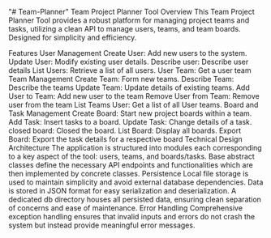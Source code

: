 "# Team-Planner" 
Team Project Planner Tool
Overview
This Team Project Planner Tool provides a robust platform for managing project teams and tasks, utilizing a clean API to manage users, teams, and team boards. Designed for simplicity and efficiency.

Features
User Management
    Create User: Add new users to the system.
    Update User: Modify existing user details.
    Describe user: Describe user details
    List Users: Retrieve a list of all users.
    User Team: Get a user team
Team Management
    Create Team: Form new teams.
    Describe Team: Describe the teams
    Update Team: Update details of existing teams.
    Add User to Team: Add new user to the team
    Remove User from Team: Remove user from the team
    List Teams User: Get a list of all User teams.
Board and Task Management
    Create Board: Start new project boards within a team.
    Add Task: Insert tasks to a board.
    Update Task: Change details of a task.
    closed board: Closed the board.
    List Board: Display all boards.
    Export Board: Export the task details for a respective board
Technical Design
Architecture
The application is structured into modules each corresponding to a key aspect of the tool: users, teams, and boards/tasks.
Base abstract classes define the necessary API endpoints and functionalities which are then implemented by concrete classes.
Persistence
Local file storage is used to maintain simplicity and avoid external database dependencies.
Data is stored in JSON format for easy serialization and deserialization.
A dedicated db directory houses all persisted data, ensuring clean separation of concerns and ease of maintenance.
Error Handling
Comprehensive exception handling ensures that invalid inputs and errors do not crash the system but instead provide meaningful error messages.